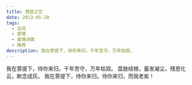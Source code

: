 ```yaml
---
title: 菩提之恋
date: 2013-05-20
tags:
  - 古风
  - 爱情
  - 爱情诗歌
  - 推荐
description: 我在菩提下，待你来归，千年苦守，万年枯寂。
---
```


我在菩提下，待你来归，千年苦守，万年枯寂。
盘肢结根，蓄发凝尘，残思化云，断念成灰。
我在菩提下，待你来归。待你来归，而我老矣！